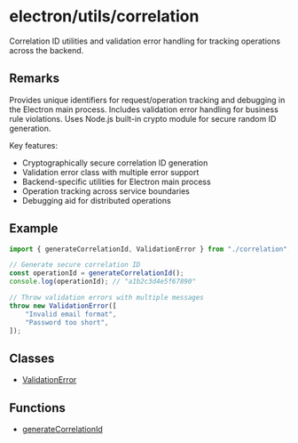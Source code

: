 # electron/utils/correlation

Correlation ID utilities and validation error handling for tracking
operations across the backend.

## Remarks

Provides unique identifiers for request/operation tracking and debugging in
the Electron main process. Includes validation error handling for business
rule violations. Uses Node.js built-in crypto module for secure random ID
generation.

Key features:

- Cryptographically secure correlation ID generation
- Validation error class with multiple error support
- Backend-specific utilities for Electron main process
- Operation tracking across service boundaries
- Debugging aid for distributed operations

## Example

```typescript
import { generateCorrelationId, ValidationError } from "./correlation";

// Generate secure correlation ID
const operationId = generateCorrelationId();
console.log(operationId); // "a1b2c3d4e5f67890"

// Throw validation errors with multiple messages
throw new ValidationError([
    "Invalid email format",
    "Password too short",
]);
```

## Classes

- [ValidationError](classes/ValidationError.md)

## Functions

- [generateCorrelationId](functions/generateCorrelationId.md)

